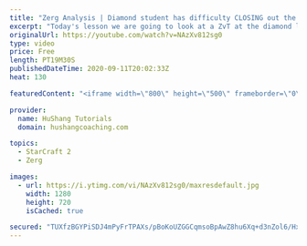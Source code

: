 ```yaml
---
title: "Zerg Analysis | Diamond student has difficulty CLOSING out the MATCH [Starcraft 2]"
excerpt: "Today's lesson we are going to look at a ZvT at the diamond level focusing on the Zerg Analysis. The zerg manages to get into a very strong position but has difficulty closing it out. Let's learn how we can approach this scenario better!  Zerg Analysis | Diamond student has difficulty CLOSING out the"
originalUrl: https://youtube.com/watch?v=NAzXv812sg0
type: video
price: Free
length: PT19M30S
publishedDateTime: 2020-09-11T20:02:33Z
heat: 130

featuredContent: "<iframe width=\"800\" height=\"500\" frameborder=\"0\" src=\"https://www.youtube.com/embed/NAzXv812sg0\" allow=\"accelerometer; autoplay; encrypted-media; gyroscope; picture-in-picture\" allowfullscreen></iframe>"

provider:
  name: HuShang Tutorials
  domain: hushangcoaching.com

topics:
  - StarCraft 2
  - Zerg

images:
  - url: https://i.ytimg.com/vi/NAzXv812sg0/maxresdefault.jpg
    width: 1280
    height: 720
    isCached: true

secured: "TUXfzBGYPiSDJ4mPyFrTPAXs/pBoKoUZGGCqmsoBpAwZ8hu6Xq+d3nZol6/HxsDb8mFAxS2ALt+QsxYf2Xnp03MSstqmFL+M6GZ6lJDhDwXFl1QNK8cqjdTgWUZ5WXDTA9SzeZkIhf2ojZaNIBFVEsmg/JD7sEJHO9t3rLHrbwySs/rMq7Aw92Vbe+QgBpLFh57uezBDkEZQFho56bddsdnZBQq0BhGq0h3qe+5NSVlB57WNz8qQJkwjup7EaWxbe90XCd0rOsHQCkv+qR2N4yYTkGGJuorswvTjON0U9Jd0YHJ36T75YjXJGjW0KyDu84vlPFOmn85u3lpy1SuUr1jc/i+ue8Wy82JZdmmdaUgSJfpKg7EM2rpF2VcTAuFlxtZ/HlNsfCZyXk8YoqvN14iMCFTFDuj8gRdXRmQagJA=;U0jHlJ79rNAo6Ky1CQSGag=="
---
```


